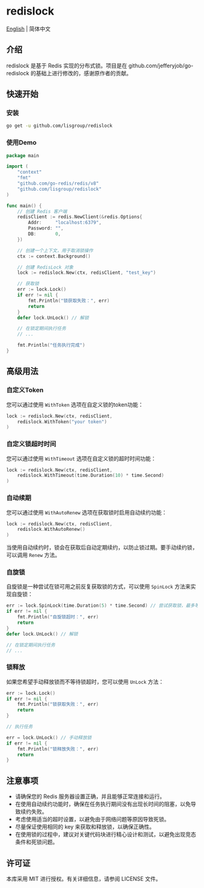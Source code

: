 # redislock

[English](README.md) | 简体中文

## 介绍
redislock 是基于 Redis 实现的分布式锁。项目是在 github.com/jefferyjob/go-redislock 的基础上进行修改的，感谢原作者的贡献。

## 快速开始

### 安装
```bash
go get -u github.com/lisgroup/redislock
```

### 使用Demo
```go
package main

import (
    "context"
    "fmt"
    "github.com/go-redis/redis/v8"
	"github.com/lisgroup/redislock"
)

func main() {
    // 创建 Redis 客户端
    redisClient := redis.NewClient(&redis.Options{
        Addr:     "localhost:6379",
        Password: "",
        DB:       0,
    })

    // 创建一个上下文，用于取消锁操作
    ctx := context.Background()

    // 创建 RedisLock 对象
    lock := redislock.New(ctx, redisClient, "test_key")

    // 获取锁
    err := lock.Lock()
    if err != nil {
        fmt.Println("锁获取失败：", err)
        return
    }
    defer lock.UnLock() // 解锁

    // 在锁定期间执行任务
    // ...

    fmt.Println("任务执行完成")
}
```

## 高级用法

### 自定义Token
您可以通过使用 `WithToken` 选项在自定义锁的token功能：
```go
lock := redislock.New(ctx, redisClient, 
	redislock.WithToken("your token")
)
```

### 自定义锁超时时间
您可以通过使用 `WithTimeout` 选项在自定义锁的超时时间功能：
```go
lock := redislock.New(ctx, redisClient, 
	redislock.WithTimeout(time.Duration(10) * time.Second)
)
```

### 自动续期
您可以通过使用 `WithAutoRenew` 选项在获取锁时启用自动续约功能：
```go
lock := redislock.New(ctx, redisClient,
	redislock.WithAutoRenew()
)
```

当使用自动续约时，锁会在获取后自动定期续约，以防止锁过期。要手动续约锁，可以调用 `Renew` 方法。

### 自旋锁
自旋锁是一种尝试在锁可用之前反复获取锁的方式，可以使用 `SpinLock` 方法来实现自旋锁：
```go
err := lock.SpinLock(time.Duration(5) * time.Second) // 尝试获取锁，最多等待5秒
if err != nil {
    fmt.Println("自旋锁超时：", err)
    return
}
defer lock.UnLock() // 解锁

// 在锁定期间执行任务
// ...
```

### 锁释放
如果您希望手动释放锁而不等待锁超时，您可以使用 `UnLock` 方法：
```go
err := lock.Lock()
if err != nil {
    fmt.Println("锁获取失败：", err)
    return
}

// 执行任务

err = lock.UnLock() // 手动释放锁
if err != nil {
    fmt.Println("锁释放失败：", err)
    return
}
```

## 注意事项
- 请确保您的 Redis 服务器设置正确，并且能够正常连接和运行。
- 在使用自动续约功能时，确保在任务执行期间没有出现长时间的阻塞，以免导致续约失败。
- 考虑使用适当的超时设置，以避免由于网络问题等原因导致死锁。
- 尽量保证使用相同的 key 来获取和释放锁，以确保正确性。
- 在使用锁的过程中，建议对关键代码块进行精心设计和测试，以避免出现竞态条件和死锁问题。

## 许可证
本库采用 MIT 进行授权。有关详细信息，请参阅 LICENSE 文件。

